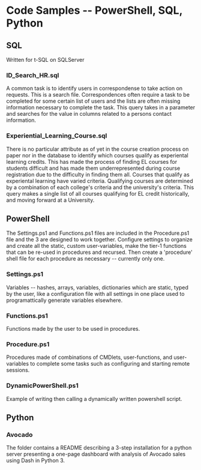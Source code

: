 # Code Samples -- PowerShell, SQL, Python

## SQL
Written for t-SQL on SQLServer

### ID_Search_HR.sql
A common task is to identify users in correspondense to take action on requests. This is a search file. Correspondences often require a task to be completed for some certain list of users and the lists are often missing information necessary to complete the task. This query takes in a parameter and searches for the value in columns related to a persons contact information.

### Experiential_Learning_Course.sql
There is no particular attribute as of yet in the course creation process on paper nor in the database to identify which courses qualify as experiental learning credits. This has made the process of finding EL courses for students difficult and has made them underrepresented during course registration due to the difficulty in finding them all. Courses that qualify as experiental learning have varied criteria. Qualifying courses are determined by a combination of each college's criteria and the university's criteria. This query makes a single list of all courses qualifying for EL credit historically, and moving forward at a University.

## PowerShell
The Settings.ps1 and Functions.ps1 files are included in the Procedure.ps1 file and the 3 are designed to work together. Configure settings to organize and create all the static, custom user-variables, make the tier-1 functions that can be re-used in procedures and recursed. Then create a 'procedure' shell file for each procedure as necessary -- currently only one.

### Settings.ps1
Variables -- hashes, arrays, variables, dictionaries which are static, typed by the user, like a configuration file with all settings in one place used to programattically generate variables elsewhere.

### Functions.ps1
Functions made by the user to be used in procedures.

### Procedure.ps1
Procedures made of combinations of CMDlets, user-functions, and user-variables to complete some tasks such as configuring and starting remote sessions.

### DynamicPowerShell.ps1
Example of writing then calling a dynamically written powershell script.

## Python

### Avocado
The folder contains a README describing a 3-step installation for a python server presenting a one-page dashboard with analysis of Avocado sales using Dash in Python 3.
